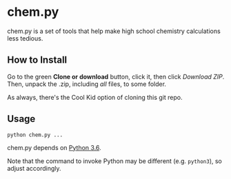 # chem.py

chem.py is a set of tools that help make high school chemistry calculations less tedious.

## How to Install

Go to the green **Clone or download** button, click it, then click _Download ZIP_. Then, unpack the .zip, including _all_ files, to some folder.

As always, there's the Cool Kid option of cloning this git repo.

## Usage

```
python chem.py ... 
```

chem.py depends on [Python 3.6](https://www.python.org/downloads/).

Note that the command to invoke Python may be different (e.g. `python3`), so adjust accordingly.
